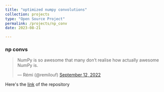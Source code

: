```yaml
---
title: "optimized numpy convolutions"
collection: projects
type: "Open Source Project"
permalink: /projects/np_conv
date: 2023-08-21

---
```




### np convs

<blockquote class="twitter-tweet"><p lang="en" dir="ltr">NumPy is so awesome that many don’t realise how actually awesome NumPy is.</p>&mdash; Rémi (@remilouf) <a href="https://twitter.com/remilouf/status/1569288560137863169?ref_src=twsrc%5Etfw">September 12, 2022</a></blockquote> <script async src="https://platform.twitter.com/widgets.js" charset="utf-8"></script>





Here's the [link](https://github.com/abhi-glitchhg/np_conv) of the repository
